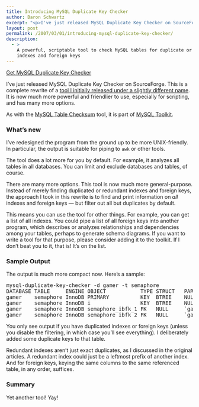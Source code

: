 ```yaml
---
title: Introducing MySQL Duplicate Key Checker
author: Baron Schwartz
excerpt: "<p>I've just released MySQL Duplicate Key Checker on SourceForge.  This is a complete rewrite of a tool I initially released under a slightly different name.  It is now much more powerful and friendlier to use, especially for scripting, and has many more options.</p>"
layout: post
permalink: /2007/03/01/introducing-mysql-duplicate-key-checker/
description:
  - >
    A powerful, scriptable tool to check MySQL tables for duplicate or redundant
    indexes and foreign keys
---
```

<p class="download">
  <a href="http://code.google.com/p/maatkit">Get MySQL Duplicate Key Checker</a>
</p>

I&#8217;ve just released MySQL Duplicate Key Checker on SourceForge. This is a complete rewrite of a [tool I initially released under a slightly different name][1]. It is now much more powerful and friendlier to use, especially for scripting, and has many more options.

As with the [MySQL Table Checksum][2] tool, it is part of [MySQL Toolkit][3].

### What&#8217;s new

I&#8217;ve redesigned the program from the ground up to be more UNIX-friendly. In particular, the output is suitable for piping to `awk` or other tools.

The tool does a lot more for you by default. For example, it analyzes all tables in all databases. You can limit and exclude databases and tables, of course.

There are many more options. This tool is now much more general-purpose. Instead of merely finding duplicated or redundant indexes and foreign keys, the approach I took in this rewrite is to find and print information on *all* indexes and foreign keys &#8212; but filter out all but duplicates by default.

This means you can use the tool for other things. For example, you can get a list of all indexes. You could pipe a list of all foreign keys into another program, which describes or analyzes relationships and dependencies among your tables, perhaps to generate schema diagrams. If you want to write a tool for that purpose, please consider adding it to the toolkit. If I don&#8217;t beat you to it, that is! It&#8217;s on the list.

### Sample Output

The output is much more compact now. Here&#8217;s a sample:

<pre>mysql-duplicate-key-checker -d gamer -t semaphore
DATABASE TABLE     ENGINE OBJECT           TYPE STRUCT   PARENT        COLUMNS
gamer    semaphore InnoDB PRIMARY          KEY  BTREE    NULL          `i`
gamer    semaphore InnoDB i                KEY  BTREE    NULL          `i`
gamer    semaphore InnoDB semaphore_ibfk_1 FK   NULL     `gamer`.`foo` `i`
gamer    semaphore InnoDB semaphore_ibfk_2 FK   NULL     `gamer`.`foo` `i`</pre>

You only see output if you have duplicated indexes or foreign keys (unless you disable the filtering, in which case you&#8217;ll see everything). I deliberately added some duplicate keys to that table.

Redundant indexes aren&#8217;t just exact duplicates, as I discussed in the original articles. A redundant index could just be a leftmost prefix of another index. And for foreign keys, keying the same columns to the same referenced table, in any order, suffices.

### Summary

Yet another tool! Yay!

 [1]: /blog/2006/09/17/duplicate-index-checker-version-18-released/
 [2]: /blog/2007/02/26/introducing-mysql-table-checksum/
 [3]: http://code.google.com/p/maatkit